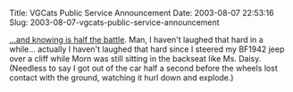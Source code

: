 Title: VGCats Public Service Announcement
Date: 2003-08-07 22:53:16
Slug: 2003-08-07-vgcats-public-service-announcement


[…and knowing is half the battle][1]. Man, I haven't laughed that hard in a
while… actually I haven't laughed that hard since I steered my BF1942 jeep
over a cliff while Morn was still sitting in the backseat like Ms. Daisy.
(Needless to say I got out of the car half a second before the wheels lost
contact with the ground, watching it hurl down and explode.)

   [1]: http://www.vgcats.com/vgc_comics/?strip_id=67
